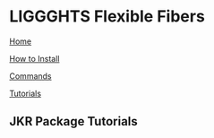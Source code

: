 # LIGGGHTS Flexible Fibers

[Home](Home)

[How to Install](how_to_install)

[Commands](commands)

[Tutorials](tutorial_main_page)

## JKR Package Tutorials

